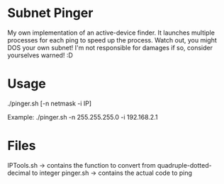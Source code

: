 # Subnet Pinger
 My own implementation of an active-device finder.
 It launches multiple processes for each ping to speed up the process.
 Watch out, you might DOS your own subnet! I'm not responsible for damages if so, consider yourselves warned! :D

# Usage
./pinger.sh [-n netmask -i IP]

Example:
./pinger.sh -n 255.255.255.0 -i 192.168.2.1


# Files
IPTools.sh -> contains the function to convert from quadruple-dotted-decimal to integer
pinger.sh -> contains the actual code to ping
